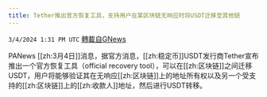 ```yaml
---
title: Tether推出官方恢复工具，支持用户在某区块链无响应时将USDT迁移至其他链
---
```

`3/4/2024 1:31 PM UTC` [轉載自GNews](https://gnews.org/articles/2363807)

PANews [[zh:3月4日]]消息，据官方消息，[[zh:稳定币]]USDT发行商Tether宣布推出一个官方恢复工具（official recovery tool），可以在[[zh:区块链]]之间迁移USDT，用户将能够验证其在无响应[[zh:区块链]]上的地址所有权以及另一个受支持的[[zh:区块链]]上的[[zh:收款人]]地址，然后进行USDT转移。
